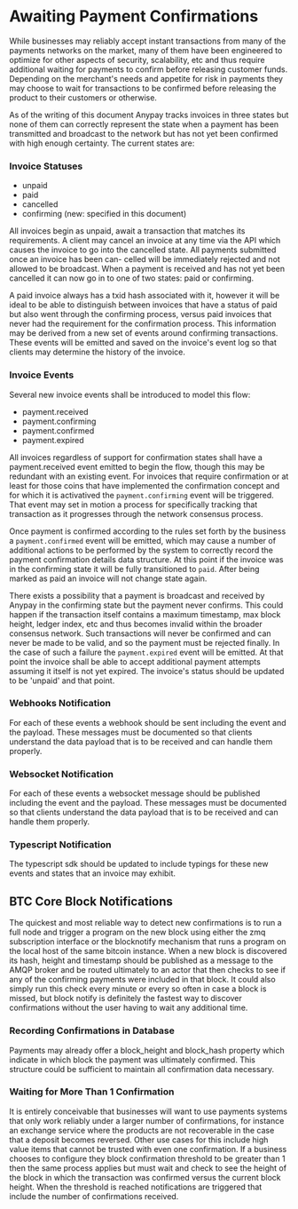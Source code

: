 
# Awaiting Payment Confirmations

While businesses may reliably accept instant transactions from many of the payments networks on the market, many of them
have been engineered to optimize for other aspects of security, scalability, etc and thus require additional waiting for
payments to confirm before releasing customer funds. Depending on the merchant's needs and appetite for risk in payments
they may choose to wait for transactions to be confirmed before releasing the product to their customers or otherwise.

As of the writing of this document Anypay tracks invoices in three states but none of them can correctly represent the
state when a payment has been transmitted and broadcast to the network but has not yet been confirmed with high enough
certainty. The current states are:


### Invoice Statuses

- unpaid
- paid
- cancelled
- confirming (new: specified in this document)

All invoices begin as unpaid, await a transaction that matches its requirements. A client may cancel an invoice at any time
via the API which causes the invoice to go into the cancelled state. All payments submitted once an invoice has been can-
celled will be immediately rejected and not allowed to be broadcast. When a payment is received and has not yet been cancelled
it can now go in to one of two states: paid or confirming.

A paid invoice always has a txid hash associated with it, however it will be ideal to be able to distinguish between invoices
that have a status of paid but also went through the confirming process, versus paid invoices that never had the requirement
for the confirmation process. This information may be derived from a new set of events around confirming transactions. These
events will be emitted and saved on the invoice's event log so that clients may determine the history of the invoice.

### Invoice Events

Several new invoice events shall be introduced to model this flow:

- payment.received
- payment.confirming
- payment.confirmed
- payment.expired

All invoices regardless of support for confirmation states shall have a payment.received event emitted to begin the flow,
though this may be redundant with an existing event. For invoices that require confirmation or at least for those coins
that have implemented the confirmation concept and for which it is activatived the `payment.confirming` event will be 
triggered. That event may set in motion a process for specifically tracking that transaction as it progresses through
the network consensus process.

Once payment is confirmed according to the rules set forth by the business a `payment.confirmed` event will be emitted,
which may cause a number of additional actions to be performed by the system to correctly record the payment confirmation
details data structure. At this point if the invoice was in the confirming state it will be fully transitioned to `paid`.
After being marked as paid an invoice will not change state again.

There exists a possibility that a payment is broadcast and received by Anypay in the confirming state but the payment
never confirms. This could happen if the transaction itself contains a maximum timestamp, max block height, ledger index,
etc and thus becomes invalid within the broader consensus network. Such transactions will never be confirmed and can never
be made to be valid, and so the payment must be rejected finally. In the case of such a failure the `payment.expired`
event will be emitted. At that point the invoice shall be able to accept additional payment attempts assuming it itself
is not yet expired. The invoice's status should be updated to be 'unpaid' and that point.

### Webhooks Notification

For each of these events a webhook should be sent including the event and the payload. These messages must be documented
so that clients understand the data payload that is to be received and can handle them properly.

### Websocket Notification

For each of these events a websocket message should be published including the event and the payload. These messages must
be documented so that clients understand the data payload that is to be received and can handle them properly.

### Typescript Notification

The typescript sdk should be updated to include typings for these new events and states that an invoice may exhibit.

## BTC Core Block Notifications

The quickest and most reliable way to detect new confirmations is to run a full node and trigger a program on the new block
using either the zmq subscription interface or the blocknotify mechanism that runs a program on the local host of the 
same bitcoin instance. When a new block is discovered its hash, height and timestamp should be published as a message to the
AMQP broker and be routed ultimately to an actor that then checks to see if any of the confirming payments were included in
that block. It could also simply run this check every minute or every so often in case a block is missed, but block notify
is definitely the fastest way to discover confirmations without the user having to wait any additional time.

### Recording Confirmations in Database

Payments may already offer a block_height and block_hash property which indicate in which block the payment was ultimately
confirmed. This structure could be sufficient to maintain all confirmation data necessary. 

### Waiting for More Than 1 Confirmation

It is entirely conceivable that businesses will want to use payments systems that only work reliably under a larger number
of confirmations, for instance an exchange service where the products are not recoverable in the case that a deposit becomes
reversed. Other use cases for this include high value items that cannot be trusted with even one confirmation. If a business
chooses to configure they block confirmation threshold to be greater than 1 then the same process applies but must wait
and check to see the height of the block in which the transaction was confirmed versus the current block height. When the
threshold is reached notifications are triggered that include the number of confirmations received.



